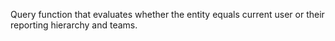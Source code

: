 Query function that evaluates whether the entity equals current user or their reporting hierarchy and teams. 